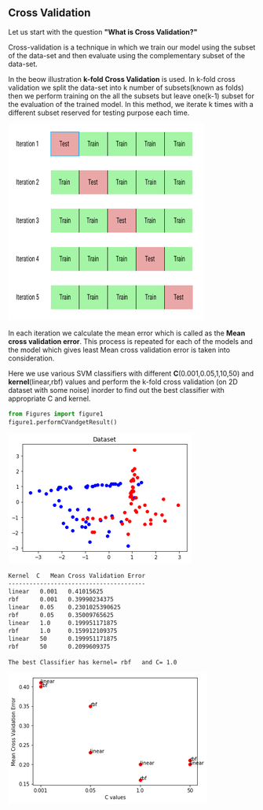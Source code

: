 
## Cross Validation

Let us start with the question **"What is Cross Validation?"**

Cross-validation is a technique in which we train our model using the subset of the data-set and then evaluate using the complementary subset of the data-set.

In the beow illustration **k-fold Cross Validation** is used. In k-fold cross validation  we split the data-set into k number of subsets(known as folds) then we perform training on the all the subsets but leave one(k-1) subset for the evaluation of the trained model. In this method, we iterate k times with a different subset reserved for testing purpose each time.

<img src="Images/cv.png" height="400" width="400"/>

In each iteration we calculate the mean error which is called as the **Mean cross validation error**. This process is repeated for each of the models and the model which gives least Mean cross validation error is taken into consideration.

Here we use various SVM classifiers with different **C**(0.001,0.05,1,10,50) and **kernel**(linear,rbf) values and perform the k-fold cross validation (on 2D dataset with some noise) inorder to find out the best classifier with appropriate C and kernel.


```python
from Figures import figure1
figure1.performCVandgetResult()
```


![png](Cross%20Validation_files/Cross%20Validation_1_0.png)


    
    Kernel	C	Mean Cross Validation Error
    ---------------------------------------
    linear 	 0.001 	 0.41015625
    rbf 	 0.001 	 0.39990234375
    linear 	 0.05 	 0.2301025390625
    rbf 	 0.05 	 0.35009765625
    linear 	 1.0 	 0.199951171875
    rbf 	 1.0 	 0.159912109375
    linear 	 50 	 0.199951171875
    rbf 	 50 	 0.2099609375
    
    The best Classifier has kernel= rbf   and C= 1.0



![png](Cross%20Validation_files/Cross%20Validation_1_2.png)

